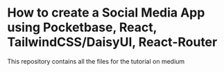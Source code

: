 # How to create a Social Media App using Pocketbase, React, TailwindCSS/DaisyUI, React-Router
This repository contains all the files for the tutorial on medium
